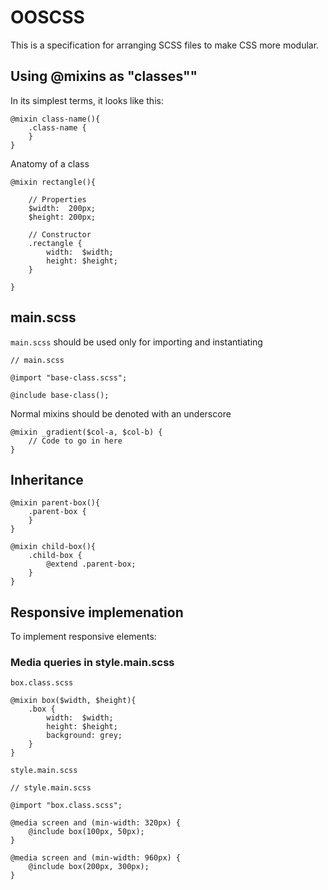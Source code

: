 # OOSCSS

This is a specification for arranging SCSS files to make CSS more modular.

## Using @mixins as "classes""

In its simplest terms, it looks like this:

	@mixin class-name(){
		.class-name {
		}
	}

Anatomy of a class

	@mixin rectangle(){

		// Properties
		$width:	 200px;
		$height: 200px;

		// Constructor
		.rectangle {
			width:  $width;
			height: $height;
		}

	}
	
## main.scss

`main.scss` should be used only for importing and instantiating 

	// main.scss
	
	@import "base-class.scss";
	
	@include base-class();
	
Normal mixins should be denoted with an underscore

	@mixin _gradient($col-a, $col-b) {
		// Code to go in here
	}

## Inheritance

	@mixin parent-box(){
		.parent-box {
		}
	}
	
	@mixin child-box(){
		.child-box {
			@extend .parent-box;
		}
	}
	
## Responsive implemenation

To implement responsive elements:

### Media queries in style.main.scss

`box.class.scss`

	@mixin box($width, $height){
		.box {
			width:  $width;
			height: $height;
			background: grey;
		}
	}

`style.main.scss`

	// style.main.scss

	@import "box.class.scss";

	@media screen and (min-width: 320px) {
		@include box(100px, 50px);
	}
	
	@media screen and (min-width: 960px) {
		@include box(200px, 300px);
	}
	
	
